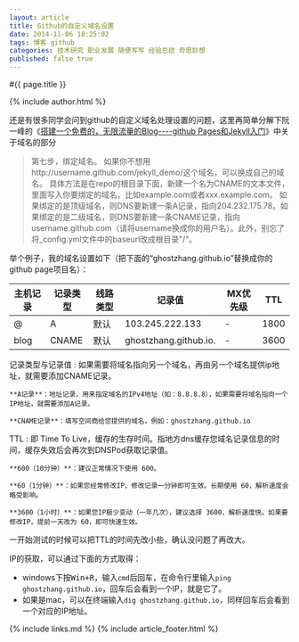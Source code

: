 ```yaml
---
layout: article
title: Github的自定义域名设置
date: 2014-11-06 18:25:02
tags: 博客 github
categories: 技术研究 职业发展 随便写写 经验总结 奇思妙想
published: false true
---
```


#{{ page.title }}

{% include author.html %}

还是有很多同学会问到github的自定义域名处理设置的问题，这里再简单分解下阮一峰的《[搭建一个免费的，无限流量的Blog----github Pages和Jekyll入门](http://www.ruanyifeng.com/blog/2012/08/blogging_with_jekyll.html)》中关于域名的部分

> 第七步，绑定域名。
> 如果你不想用http://username.github.com/jekyll_demo/这个域名，可以换成自己的域名。
> 具体方法是在repo的根目录下面，新建一个名为CNAME的文本文件，里面写入你要绑定的域名，比如example.com或者xxx.example.com。
> 如果绑定的是顶级域名，则DNS要新建一条A记录，指向204.232.175.78。如果绑定的是二级域名，则DNS要新建一条CNAME记录，指向username.github.com（请将username换成你的用户名）。此外，别忘了将_config.yml文件中的baseurl改成根目录"/"。

举个例子，我的域名设置如下（把下面的“ghostzhang.github.io”替换成你的github page项目名）：

| 主机记录 | 记录类型 | 线路类型 | 记录值 | MX优先级 | TTL |
| --- | --- | --- | --- | --- | --- |
| @ | A | 默认 | 103.245.222.133 | - | 1800 |
| blog | CNAME | 默认 | ghostzhang.github.io. | - | 3600 |

记录类型与记录值
: 如果需要将域名指向另一个域名，再由另一个域名提供ip地址，就需要添加CNAME记录。

	**A记录**：地址记录，用来指定域名的IPv4地址（如：8.8.8.8），如果需要将域名指向一个IP地址，就需要添加A记录。

	**CNAME记录**：填写空间商给您提供的域名，例如：ghostzhang.github.io

TTL
: 即 Time To Live，缓存的生存时间。指地方dns缓存您域名记录信息的时间，缓存失效后会再次到DNSPod获取记录值。

	**600（10分钟）**：建议正常情况下使用 600。

	**60（1分钟）**：如果您经常修改IP，修改记录一分钟即可生效。长期使用 60，解析速度会略受影响。

	**3600（1小时）**：如果您IP极少变动（一年几次），建议选择 3600，解析速度快。如果要修改IP，提前一天改为 60，即可快速生效。

一开始测试的时候可以把TTL的时间先改小些，确认没问题了再改大。

IP的获取，可以通过下面的方式取得：

- windows下按<kbd>Win+R</kbd>，输入`cmd`后回车，在命令行里输入`ping ghostzhang.github.io`，回车后会看到一个IP，就是它了。
- 如果是mac，可以在终端输入`dig ghostzhang.github.io`，同样回车后会看到一个对应的IP地址。

{% include links.md %}
{% include article_footer.html %}
